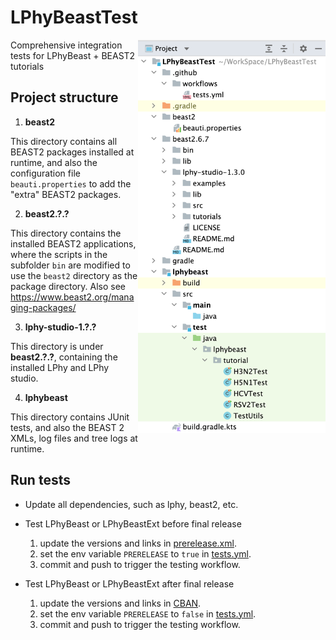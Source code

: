 # LPhyBeastTest
<a href="./ProjectStructure.png"><img src="ProjectStructure.png" align="right" width=300></a>

Comprehensive integration tests for LPhyBeast + BEAST2 tutorials

## Project structure

1. **beast2**

This directory contains all BEAST2 packages installed at runtime, 
and also the configuration file `beauti.properties` to add the "extra" BEAST2 packages.

2. __beast2.?.?__

This directory contains the installed BEAST2 applications, where the scripts 
in the subfolder `bin` are modified to use the `beast2` directory as the package directory.
Also see https://www.beast2.org/managing-packages/

3. __lphy-studio-1.?.?__

This directory is under __beast2.?.?__, containing the installed LPhy and LPhy studio.

4. __lphybeast__

This directory contains JUnit tests, and also the BEAST 2 XMLs, log files and tree logs at runtime. 

## Run tests

- Update all dependencies, such as lphy, beast2, etc.


- Test LPhyBeast or LPhyBeastExt before final release
  1. update the versions and links in [prerelease.xml](beast2/prerelease.xml).
  2. set the env variable `PRERELEASE` to `true` in [tests.yml](.github/workflows/tests.yml).
  3. commit and push to trigger the testing workflow.


- Test LPhyBeast or LPhyBeastExt after final release
  1. update the versions and links in [CBAN](https://github.com/CompEvol/CBAN).
  2. set the env variable `PRERELEASE` to `false` in [tests.yml](.github/workflows/tests.yml).
  3. commit and push to trigger the testing workflow.
